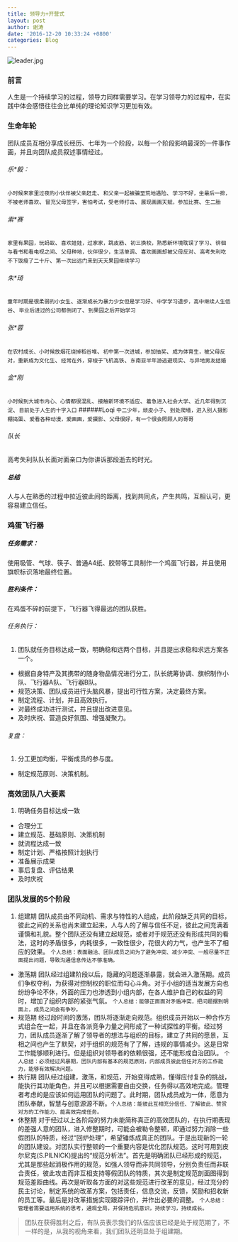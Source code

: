 ```yaml
---
title: 领导力+开营式
layout: post
author: 谢涛
date: '2016-12-20 10:33:24 +0800'
categories: Blog
---
```

![leader.jpg](http://upload-images.jianshu.io/upload_images/1319710-c243b2bf0fe9adbd.jpg?imageMogr2/auto-orient/strip%7CimageView2/2/w/1240)
### 前言
人生是一个持续学习的过程，领导力同样需要学习。在学习领导力的过程中，在实践中体会感悟往往会比单纯的理论知识学习更加有效。

### 生命年轮
团队成员互相分享成长经历、七年为一个阶段，以每一个阶段影响最深的一件事作画，并且向团队成员叙述事情经过。

###### 乐*毅：
``小时候来家里过夜的小伙伴被父亲赶走``、``和父亲一起被骗至荒地遇险``、``学习不好，坐最后一排，不被老师喜欢``、``冒充父母签字，害怕考试，受老师打击``、``展现画画天赋，参加比赛``、``生二胎``
###### 索*赛
``家里有果园，玩蚂蚁``、``喜欢娃娃，过家家，跳皮筋``、``初三换校，熟悉新环境耽误了学习``、``徘徊与看书和看电视之间``、``父母种地，伙伴很少，生活单调``、``喜欢画画却被父母反对``、``高考失利吃不下饭瘦了二十斤``、``第一次出远门来到天天果园继续学习``

###### 朱*琦
``童年时期是很柔弱的小女生``、``逐渐成长为暴力少女但是学习好``、``中学学习退步，高中继续人生低谷``、``毕业后进过的公司都倒闭了``、``到果园之后开始学习``

###### 张*蓉
``在农村成长、小时候放烟花烧掉稻谷堆``、``初中第一次进城，参加抽奖``、``成为体育生，被父母反对，重新成为文化生``、``经常在外，穿梭于飞机高铁``、``东南亚半年游逃避现实``、``与异地男友结婚``

###### 金*刚
``小时候到大城市内心、心情都很混乱``、``接触新环境不适应``、``着急进入社会大学``、``近几年得到沉淀``、``目前处于人生的十字入口``
######Loqi
``中二少年，顽皮小子``、``到处爬墙，进入别人摄影棚捣蛋``、``爱看各种动漫，爱画画，爱摄影``、``父母很好，有一个很会照顾人的哥哥``

###### 队长
高考失利队队长面对面亲口为你讲诉那段逝去的时光。

##### 总结
人与人在熟悉的过程中拉近彼此间的距离，找到共同点，产生共鸣，互相认可，更容易建立信任。

### 鸡蛋飞行器
##### 任务需求：
使用吸管、气球、筷子、普通A4纸、胶带等工具制作一个鸡蛋飞行器，并且使用旗帜标识落地最终位置。
##### 胜利条件：
在鸡蛋不碎的前提下，飞行器飞得最远的团队获胜。
###### 任务执行：
1. 团队就任务目标达成一致，明确稳和远两个目标，并且提出求稳和求远方案各一个。
* 根据自身特产及其携带的随身物品情况进行分工，队长统筹协调、旗帜制作小队、飞行器A队、飞行器B队。
* 规范决策、团队成员进行头脑风暴，提出可行性方案，决定最终方案。
* 制定流程、计划，并且高效执行。
* 对最终成功进行测试，并且提出改进意见。
* 及时庆祝、营造良好氛围、增强凝聚力。

###### 复盘：
1. 分工更加均衡，平衡成员的参与度。
* 制定规范原则、决策机制。

### 高效团队八大要素
1. 明确任务目标达成一致
* 合理分工
* 建立规范、基础原则、决策机制
* 就流程达成一致
* 制定计划、严格按照计划执行
* 准备展示成果
* 事后复盘、评估结果
* 及时庆祝

### 团队发展的5个阶段
1. 组建期
团队成员由不同动机、需求与特性的人组成，此阶段缺乏共同的目标，彼此之间的关系也尚未建立起来，人与人的了解与信任不足，彼此之间充满着谨慎和礼貌。整个团队还没有建立起规范，或者对于规范还没有形成共同的看法，这时的矛盾很多，内耗很多，一致性很少，花很大的力气，也产生不了相应的效果。
``个人总结：表面融洽、团队成员之间为了避免冲突、减少冲突、一般尽量不正面提出问题，导致沟通信息传达不够准确。``
* 激荡期
团队经过组建阶段以后，隐藏的问题逐渐暴露，就会进入激荡期。成员们争权夺利，为获得对控制权的职位而勾心斗角。对于小组的适当发展方向也纷纷争论不休，外面的压力也渗透到小组内部，在各人维护自己的权益的同时，增加了组织内部的紧张气氛。
``个人总结：能够正面面对矛盾冲突，把问题摆到明面上，成员之间会有争吵。``
* 规范期
经过段时间的激荡，团队将逐渐走向规范。组织成员开始以一种合作方式组合在一起，并且在各派竞争力量之间形成了一种试探性的平衡。经过努力，团队成员逐渐了解了领导者的想法与组织的目标，建立了共同的愿景，互相之间也产生了默契，对于组织的规范有了了解，违规的事情减少。这是日常工作能够顺利进行。但是组织对领导者的依赖很强，还不能形成自治团队。
``个人总结：必须经过风暴期，团队内部有基本的规范原则，内部成员彼此信任对方的工作能力，能够有效解决问题。``
* 执行期
团队经过组建，激荡，和规范，开始变得成熟，懂得应付复杂的挑战，能执行其功能角色，并且可以根据需要自由交换，任务得以高效地完成。管理者考虑的是应该如何运用团队的问题了。此时期，团队成员成为一体，愿意为团队奉献，智慧与创意源源不断。``个人总结：能彼此互相充分信任、了解彼此、赞赏对方的工作能力、能高效完成任务。``
* 休整期
对于经过以上各阶段的努力未能简称真正的高效团队的，在执行期表现的差强人意的团队，进入修整期时，可能会被勒令整顿，即通过努力消除一些假团队的特质，经过“回炉处理”，希望锤炼成真正的团队。于是出现新的一轮的团队建设。对团队实行整顿的一个重要内容是优化团队规范。这时可用到皮尔尼克(S.PILNICK)提出的“规范分析法”。首先是明确团队已经形成的规范，尤其是那些起消极作用的规范，如强人领导而非共同领导，分别负责任而非联合责任，彼此攻击而非互相支持等假团队的特质，其次是制定规范剖面图得到规范差距曲线。再次是听取各方面的对这些规范进行改革的意见，经过充分的民主讨论，制定系统的改革方案，包括责任，信息交流，反馈，奖励和招收新的员工等。最后是对改革措施实现跟踪评价，并作出必要的调整。
``个人总结：管理者需要运用系统的思考，通观全局，并保持危机意识，持续学习，持续成长。``

>团队在获得胜利之后，有队员表示我们的队伍应该已经是处于规范期了，不一样的是，从我的视角来看，我们团队还明显处于组建期。